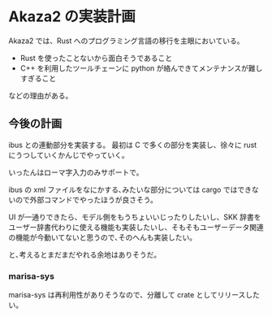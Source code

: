 # Akaza2 の実装計画

Akaza2 では、Rust へのプログラミング言語の移行を主眼においている。

- Rust を使ったことないから面白そうであること
- C++ を利用したツールチェーンに python が絡んできてメンテナンスが難しすぎること

などの理由がある。

## 今後の計画

ibus との連動部分を実装する。
最初は C で多くの部分を実装し、徐々に rust にうつしていくかんじでやっていく。

いったんはローマ字入力のみサポートで。

ibus の xml ファイルをなにかする､みたいな部分については cargo ではできないので外部コマンドでやったほうが良さそう。

UI が一通りできたら、モデル側をもうちょいいじったりしたいし、SKK 辞書をユーザー辞書代わりに使える機能も実装したいし、そもそもユーザーデータ関連の機能が今動いてないと思うので､そのへんも実装したい。

と､考えるとまだまだやれる余地はありそうだ。

### marisa-sys

marisa-sys は再利用性がありそうなので、分離して crate としてリリースしたい。
